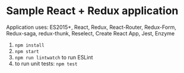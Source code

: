 # Sample React + Redux application

Application uses: ES2015+, React, Redux, React-Router, Redux-Form, Redux-saga, redux-thunk, Reselect, Create React App, Jest, Enzyme

1. `npm install`
2. `npm start`
3. `npm run lintwatch` to run ESLint
4. to run unit tests: `npm test`
